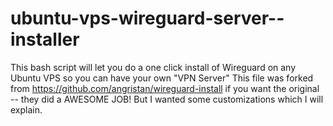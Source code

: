 # ubuntu-vps-wireguard-server--installer
This bash script will let you do a one click install of Wireguard on any Ubuntu VPS so you can have your own "VPN Server"
This file was forked from https://github.com/angristan/wireguard-install if you want the original -- they did a AWESOME JOB!
But I wanted some customizations which I will explain.
